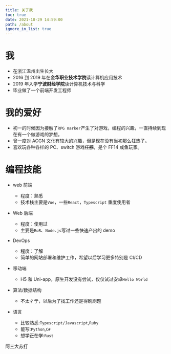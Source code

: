 ```yaml
---
title: 关于我
toc: true
date: 2021-10-29 14:59:00
path: /about
ignore_in_list: true
---
```

# 我

* 在浙江温州出生长大
* 2016 到 2019 年在**金华职业技术学院**读计算机应用技术
* 2019 年入学**宁波财经学院**读计算机技术与科学
* 毕业做了一个前端开发工程师

# 我的爱好

* 初一的时候因为接触了`RPG marker`产生了对游戏，编程的兴趣，一直持续到现在有一个做游戏的梦想。
* 曾一度对 ACGN 文化有较大的兴趣，但是现在没有当初那么狂热了。
* 喜欢玩各种各样的 PC、switch 游戏~~任豚~~，是个 FF14 咸鱼玩家。

# 编程技能

* web 前端

  * 程度：熟悉
  * 技术栈主要是`Vue`，一些`React`，`Typescript` 重度使用者
* Web 后端

  * 程度：使用过
  * 主要是`RoR`、`Node.js`写过一些快速产出的 demo
* DevOps

  * 程度：了解
  * 简单的网站部署和维护工作，希望以后学习更多特别是 CI/CD
* 移动端

  * H5 和 Uni-app，原生开发没有尝试，仅仅试过安卓`Hello World`
* 算法/数据结构

  * 不太彳亍，以后为了找工作还是得刷刷题
* 语言

  * 比较熟悉:`Typescript/Javascript`,`Ruby`
  * 能写:`Python`,`C#`
  * 想学~~正在学~~:`Rust`

阿三大苏打